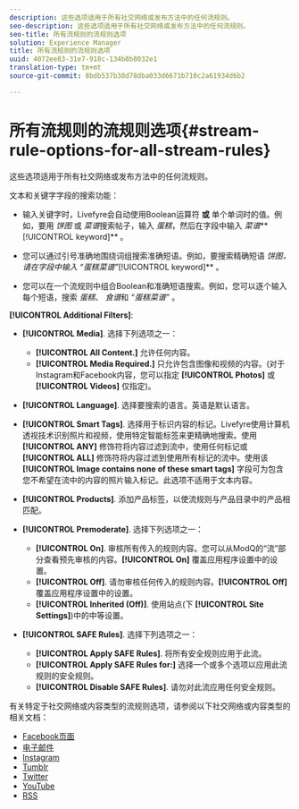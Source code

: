 ```yaml
---
description: 这些选项适用于所有社交网络或发布方法中的任何流规则。
seo-description: 这些选项适用于所有社交网络或发布方法中的任何流规则。
seo-title: 所有流规则的流规则选项
solution: Experience Manager
title: 所有流规则的流规则选项
uuid: 4072ee83-31e7-918c-134b8b8032e1
translation-type: tm+mt
source-git-commit: 8bdb537b38d78dba033d6671b710c2a61934d6b2

---
```



# 所有流规则的流规则选项{#stream-rule-options-for-all-stream-rules}

这些选项适用于所有社交网络或发布方法中的任何流规则。

文本和关键字字段的搜索功能：

* 输入关键字时，Livefyre会自动使用Boolean运算符 **或** 单个单词时的值。例如，要用 *饼图* 或 *菜谱*搜索帖子，输入 *蛋糕*，然后在字段中输入 *菜谱***[!UICONTROL keyword]** 。

* 您可以通过引号准确地围绕词组搜索准确短语。例如，要搜索精确短语 *饼图，*请在字段中输入 *“蛋糕菜谱”***[!UICONTROL keyword]** 。

* 您可以在一个流规则中组合Boolean和准确短语搜索。例如，您可以逐个输入每个短语，搜索 *蛋糕*、 *食谱*和 *“蛋糕菜谱”* 。

**[!UICONTROL Additional Filters]**:

* **[!UICONTROL Media]**. 选择下列选项之一：

   * **[!UICONTROL All Content.]** 允许任何内容。
   * **[!UICONTROL Media Required.]** 只允许包含图像和视频的内容。(对于Instagram和Facebook内容，您可以指定 **[!UICONTROL Photos]** 或 **[!UICONTROL Videos]** 仅指定)。

* **[!UICONTROL Language]**. 选择要搜索的语言。英语是默认语言。
* **[!UICONTROL Smart Tags]**. 选择用于标识内容的标记。Livefyre使用计算机透视技术识别照片和视频，使用特定智能标签来更精确地搜索。使用 **[!UICONTROL ANY]** 修饰符将内容过滤到流中，使用任何标记或 **[!UICONTROL ALL]** 修饰符将内容过滤到使用所有标记的流中。使用该 **[!UICONTROL Image contains none of these smart tags]** 字段可为包含您不希望在流中的内容的照片输入标记。此选项不适用于文本内容。

* **[!UICONTROL Products]**. 添加产品标签，以使流规则与产品目录中的产品相匹配。
* **[!UICONTROL Premoderate]**. 选择下列选项之一：

   * **[!UICONTROL On]**. 审核所有传入的规则内容。您可以从ModQ的“流”部分查看预先审核的内容。**[!UICONTROL On]** 覆盖应用程序设置中的设置。
   * **[!UICONTROL Off]**. 请勿审核任何传入的规则内容。**[!UICONTROL Off]** 覆盖应用程序设置中的设置。
   * **[!UICONTROL Inherited (Off)]**. 使用站点(下 **[!UICONTROL Site Settings]**)中的中等设置。

* **[!UICONTROL SAFE Rules]**. 选择下列选项之一：
   * **[!UICONTROL Apply SAFE Rules]**. 将所有安全规则应用于此流。
   * **[!UICONTROL Apply SAFE Rules for:]** 选择一个或多个选项以应用此流规则的安全规则。
   * **[!UICONTROL Disable SAFE Rules]**. 请勿对此流应用任何安全规则。

有关特定于社交网络或内容类型的流规则选项，请参阅以下社交网络或内容类型的相关文档：

* [Facebook页面](../c-streams/c-facebook-page-rules.md#c_facebook_page_rules)
* [电子邮件](../c-streams/c-email-rules.md#c_email_rules)
* [Instagram](../c-streams/c-instagram-rules.md#c_instagram_rules)
* [Tumblr](../c-streams/c-tumblr-rules.md#c_tumblr_rules)
* [Twitter](../c-streams/c-twitter-rules.md#c_twitter_rules)
* [YouTube](../c-streams/c-youtube-rules/c-youtube-rules.md#c_youtube_rules)
* [RSS](../c-streams/c-rss-rules-streams.md#c_rss_rules_streams)
